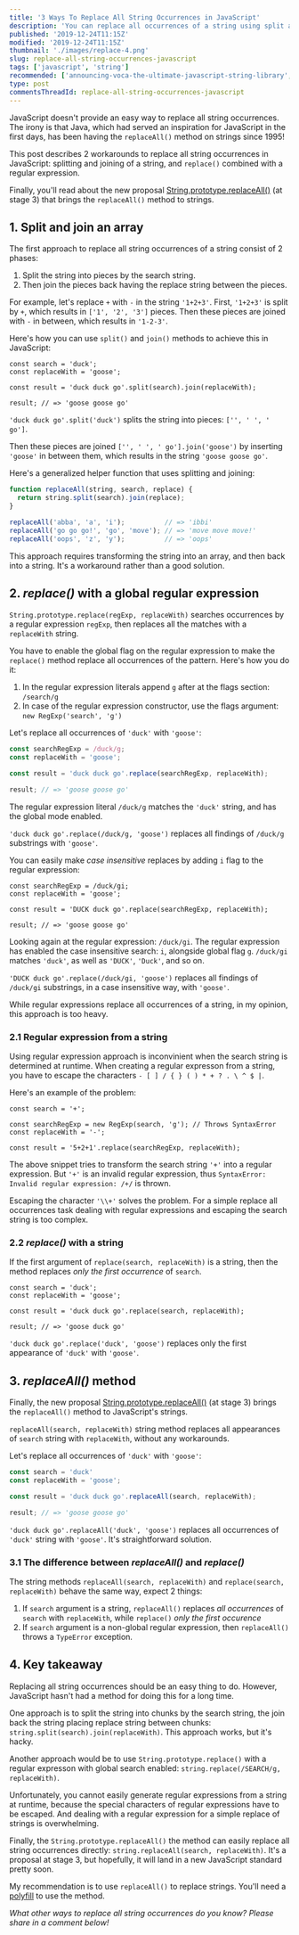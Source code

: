 ```yaml
---
title: '3 Ways To Replace All String Occurrences in JavaScript'
description: 'You can replace all occurrences of a string using split and join approach, replace() with a regular expression and the new replaceAll() string method.'
published: '2019-12-24T11:15Z'
modified: '2019-12-24T11:15Z'
thumbnail: './images/replace-4.png'
slug: replace-all-string-occurrences-javascript
tags: ['javascript', 'string']
recommended: ['announcing-voca-the-ultimate-javascript-string-library', 'what-every-javascript-developer-should-know-about-unicode']
type: post
commentsThreadId: replace-all-string-occurrences-javascript
---
```


JavaScript doesn't provide an easy way to replace all string occurrences. The irony is that Java, which had served an inspiration for JavaScript in the first days, has been having the `replaceAll()` method on strings since 1995!  

This post describes 2 workarounds to replace all string occurrences in JavaScript: splitting and joining of a string, and `replace()` combined with a regular expression. 

Finally, you'll read about the new proposal [String.prototype.replaceAll()](https://github.com/tc39/proposal-string-replaceall) (at stage 3) that brings the `replaceAll()` method to strings.   

## 1. Split and join an array

The first approach to replace all string occurrences of a string consist of 2 phases:

1) Split the string into pieces by the search string.
2) Then join the pieces back having the replace string between the pieces.  

For example, let's replace `+` with `-` in the string `'1+2+3'`. First, `'1+2+3'` is split by `+`, which results in `['1', '2', '3']` pieces. Then these pieces are joined with `-` in between, which results in `'1-2-3'`.  

Here's how you can use `split()` and `join()` methods to achieve this in JavaScript:

```javascript{4}
const search = 'duck';
const replaceWith = 'goose';

const result = 'duck duck go'.split(search).join(replaceWith);

result; // => 'goose goose go'
```

`'duck duck go'.split('duck')` splits the string into pieces: `['', ' ', ' go']`.  

Then these pieces are joined `['', ' ', ' go'].join('goose')` by inserting `'goose'` in between them, which results in the string `'goose goose go'`.  

Here's a generalized helper function that uses splitting and joining:

```javascript
function replaceAll(string, search, replace) {
  return string.split(search).join(replace);
}

replaceAll('abba', 'a', 'i');          // => 'ibbi'
replaceAll('go go go!', 'go', 'move'); // => 'move move move!'
replaceAll('oops', 'z', 'y');          // => 'oops'
```

This approach requires transforming the string into an array, and then back into a string. It's a workaround rather than a good solution.  

## 2. *replace()* with a global regular expression

`String.prototype.replace(regExp, replaceWith)` searches occurrences by a regular expression `regExp`, then replaces all the matches with a `replaceWith` string.  

You have to enable the global flag on the regular expression to make the `replace()` method replace all occurrences of the pattern. Here's how you do it:

1) In the regular expression literals append `g` after at the flags section: `/search/g`
2) In case of the regular expression constructor, use the flags argument: `new RegExp('search', 'g')`  

Let's replace all occurrences of `'duck'` with `'goose'`:

```javascript
const searchRegExp = /duck/g;
const replaceWith = 'goose';

const result = 'duck duck go'.replace(searchRegExp, replaceWith);

result; // => 'goose goose go'
```

The regular expression literal `/duck/g` matches the `'duck'` string, and has the global mode enabled.  

`'duck duck go'.replace(/duck/g, 'goose')` replaces all findings of `/duck/g` substrings with `'goose'`.  

You can easily make *case insensitive* replaces by adding `i` flag to the regular expression:

```javascript{1}
const searchRegExp = /duck/gi;
const replaceWith = 'goose';

const result = 'DUCK duck go'.replace(searchRegExp, replaceWith);

result; // => 'goose goose go'
```

Looking again at the regular expression: `/duck/gi`. The regular expression has enabled the case insensitive search: `i`, alongside global flag `g`. `/duck/gi` matches `'duck'`, as well as `'DUCK'`, `'Duck'`, and so on.  

`'DUCK duck go'.replace(/duck/gi, 'goose')` replaces all findings of `/duck/gi` substrings, in a case insensitive way, with `'goose'`.  

While regular expressions replace all occurrences of a string, in my opinion, this approach is too heavy.  

### 2.1 Regular expression from a string

Using regular expression approach is inconvinient when the search string is determined at runtime. When creating a regular expresson from a string, you have to escape the characters `- [ ] / { } ( ) * + ? . \ ^ $ |`.  

Here's an example of the problem:

```javascript{3}
const search = '+';

const searchRegExp = new RegExp(search, 'g'); // Throws SyntaxError
const replaceWith = '-';

const result = '5+2+1'.replace(searchRegExp, replaceWith);
```

The above snippet tries to transform the search string `'+'` into a regular expression. But `'+'` is an invalid regular expression, thus `SyntaxError: Invalid regular expression: /+/` is thrown.  

Escaping the character `'\\+'` solves the problem. For a simple replace all occurrences task dealing with regular expressions and escaping the search string is too complex.  

### 2.2 *replace()* with a string

If the first argument of `replace(search, replaceWith)` is a string, then the method replaces *only the first occurrence* of `search`.  

```javascript{1}
const search = 'duck';
const replaceWith = 'goose';

const result = 'duck duck go'.replace(search, replaceWith);

result; // => 'goose duck go'
```

`'duck duck go'.replace('duck', 'goose')` replaces only the first appearance of `'duck'` with `'goose'`.  

## 3. *replaceAll()* method

Finally, the new proposal [String.prototype.replaceAll()](https://github.com/tc39/proposal-string-replaceall) (at stage 3) brings the `replaceAll()` method to JavaScript's strings.  

`replaceAll(search, replaceWith)` string method replaces all appearances of `search` string with `replaceWith`, without any workarounds.  

Let's replace all occurrences of `'duck'` with `'goose'`:

```javascript
const search = 'duck'
const replaceWith = 'goose';

const result = 'duck duck go'.replaceAll(search, replaceWith);

result; // => 'goose goose go'
```

`'duck duck go'.replaceAll('duck', 'goose')` replaces all occurrences of `'duck'` string with `'goose'`. It's straightforward solution.  

### 3.1 The difference between *replaceAll()* and *replace()*

The string methods `replaceAll(search, replaceWith)` and `replace(search, replaceWith)` behave the same way, expect 2 things:

1) If `search` argument is a string, `replaceAll()` replaces *all occurrences* of `search` with `replaceWith`, while `replace()` *only the first occurence*  
2) If `search` argument is a non-global regular expression, then `replaceAll()` throws a `TypeError` exception.  

## 4. Key takeaway

Replacing all string occurrences should be an easy thing to do. However, JavaScript hasn't had a method for doing this for a long time.

One approach is to split the string into chunks by the search string, the join back the string placing replace string between chunks: `string.split(search).join(replaceWith)`. This approach works, but it's hacky.

Another approach would be to use `String.prototype.replace()` with a regular expresson with global search enabled: `string.replace(/SEARCH/g, replaceWith)`.

Unfortunately, you cannot easily generate regular expressions from a string at runtime, because the special characters of regular expressions have to be escaped. And dealing with a regular expression for a simple replace of strings is overwhelming.

Finally, the `String.prototype.replaceAll()` the method can easily replace all string occurrences directly: `string.replaceAll(search, replaceWith)`. It's a proposal at stage 3, but hopefully, it will land in a new JavaScript standard pretty soon.

My recommendation is to use `replaceAll()` to replace strings. You'll need a [polyfill](https://github.com/zloirock/core-js#stringreplaceall) to use the method.  

*What other ways to replace all string occurrences do you know? Please share in a comment below!*
